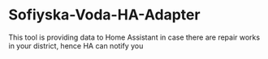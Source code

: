 # Sofiyska-Voda-HA-Adapter
This tool is providing data to Home Assistant in case there are repair works in your district, hence HA can notify you
